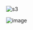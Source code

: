 ![s3](https://user-images.githubusercontent.com/49980427/143521859-5ec085a8-022c-428e-a857-c00b06cea4a0.PNG)



![image](https://user-images.githubusercontent.com/49980427/143521795-f4ef25c7-b3d2-41d3-b269-848f79c142c0.png)


